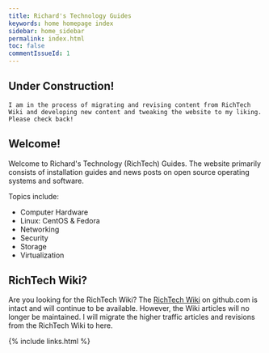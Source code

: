 ```yaml
---
title: Richard's Technology Guides
keywords: home homepage index
sidebar: home_sidebar
permalink: index.html
toc: false
commentIssueId: 1
---
```


## Under Construction!

`I am in the process of migrating and revising content from RichTech Wiki and developing new content and tweaking the website to my liking. Please check back!`

## Welcome!

Welcome to Richard's Technology (RichTech) Guides. The website primarily consists of installation guides and news posts on open source operating systems and software.

Topics include:

- Computer Hardware
- Linux: CentOS & Fedora
- Networking
- Security
- Storage
- Virtualization

## RichTech Wiki?

Are you looking for the RichTech Wiki? The [RichTech Wiki](https://github.com/rharmonson/richtech/wiki) on github.com is intact and will continue to be available. However, the Wiki articles will no longer be maintained. I will migrate the higher traffic articles and revisions from the RichTech Wiki to here.

{% include links.html %}
